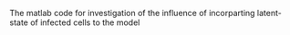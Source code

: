 The matlab code for investigation of the influence of incorparting latent-state of infected cells to the model
